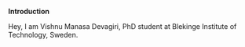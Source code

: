 **Introduction**

Hey, I am Vishnu Manasa Devagiri, PhD student at Blekinge Institute of Technology, Sweden.  
